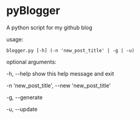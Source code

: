 pyBlogger
=========

A python script for my github blog

usage: 
```shell
blogger.py [-h] (-n 'new_post_title' | -g | -u)
```

optional arguments:

  -h, --help            show this help message and exit

  -n 'new_post_title', --new 'new_post_title'
  
  -g, --generate

  -u, --update
